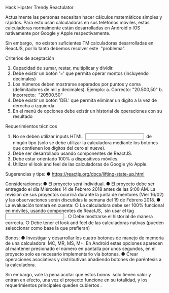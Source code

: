 Hack Hipster Trendy Reactulator


Actualmente las personas necesitan hacer cálculos matemáticos simples y rápidos. Para esto usan calculadoras en sus teléfonos móviles, estas calculadoras normalmente están
desarrolladas en Android o IOS nativamente por Google y Apple respectivamente.

Sin embargo, ​ no existen suficientes​ TM calculadoras desarrolladas en ReactJS, por lo tanto debemos resolver este ​ "problema".

Criterios de aceptación
1. Capacidad de sumar, restar, multiplicar y dividir.
2. Debe existir un botón '=' que permita operar montos (incluyendo decimales)
3. Los números deben mostrarse separados por puntos y coma (delimitadores de mil y
  decimales). Ejemplo:
    a. Correcto:​ "20.500,50"
    b. Incorrecto: ​ "20500.50"
4. Debe existir un botón 'DEL' que permita eliminar un dígito a la vez de derecha a
  izquierda.
5. En el menú de opciones debe existir un historial de operaciones con su resultado

Requerimientos técnicos
1. No se deben utilizar inputs HTML ​ <input type="XXXX"> ​ de ningún tipo (solo se
  debe utilizar la calculadora mediante los botones que contienen los dígitos del
  cero al nueve).
2. Debe ser desarrollado usando componentes de ReactJS.
3. Debe estar orientado 100% a dispositivos móviles.
4. Utilizar el look and feel de las calculadoras de Google y/o Apple.

Sugerencias y tips:
● https://reactjs.org/docs/lifting-state-up.html

Consideraciones:
● El proyecto será individual.
● El proyecto debe ser entregado el día Miércoles 14 de Febrero 2018 antes de las
  9:00 AM. La revisión de sus proyectos ocurrirá durante la junta de mentores (Vier
  16/02) y las observaciones serán discutidas la semana del 19 de Febrero 2018.
● La evaluación tomará en cuenta:
  ○ La calculadora debe ser 100% funcional en móviles, usando componentes de
    ReactJS, ​ sin usar el tag <input>​ .
  ○ Debe mostrarse el historial de manera correcta.
  ○ Debe tener el look and feel de las calculadoras nativas (pueden seleccionar
    como base la que prefieran)

Bonos:
● Investigar y desarrollar los cuatro botones de manejo de memoria de una
  calculadora: MC, MR, MS, M+. En Android estas opciones aparecen al mantener
  presionado el número en pantalla por unos segundos, en el proyecto solo es
  necesario implementarlo vía botones.
● Crear operaciones asociativas y distributivas añadiendo botones de paréntesis a la
  calculadora.  

Sin embargo, vale la pena acotar que estos bonos ​ solo tienen valor y entran en efecto,
una vez el proyecto funcione en su totalidad, y los requerimientos principales queden
cubiertos​ .



